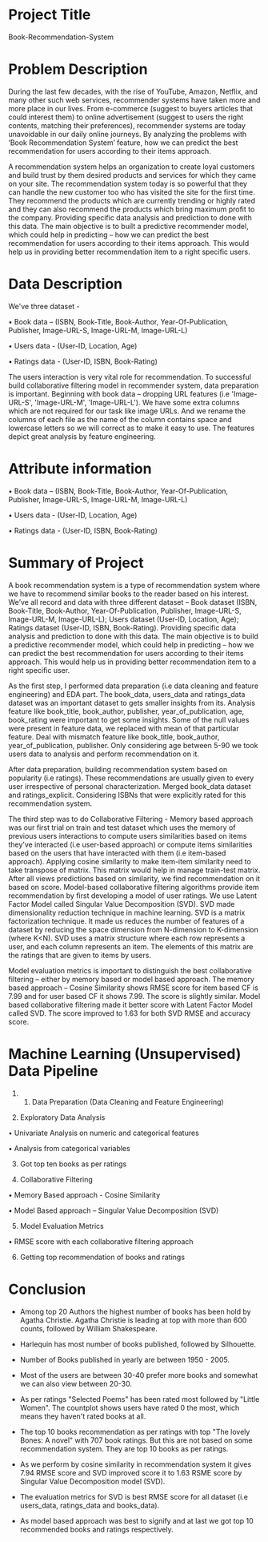 
# Project Title

Book-Recommendation-System

# Problem Description

During the last few decades, with the rise of YouTube,
Amazon, Netflix, and many other such web services, 
recommender systems have taken more and more place in our
lives. From e-commerce (suggest to buyers articles that 
could interest them) to online advertisement (suggest to 
users the right contents, matching their preferences),
recommender systems are today unavoidable in our daily
online journeys. By analyzing the problems with ‘Book 
Recommendation System’ feature, how we can predict the 
best recommendation for users according to their items 
approach.

A recommendation system helps an organization to create
loyal customers and build trust by them desired products 
and services for which they came on your site. The 
recommendation system today is so powerful that they
can handle the new customer too who has visited the site for the first time. They recommend the products which
are currently trending or highly rated and they can also 
recommend the products which bring maximum profit to the
company. Providing specific data analysis and prediction to done 
with this data. The main objective is to built a predictive
recommender model, which could help in predicting –  how
we can predict the best recommendation for users according 
to their items approach. This would help us in providing 
better recommendation item to a right specific users.

# Data Description

We've three dataset - 

•	Book data – (ISBN, Book-Title, Book-Author,
Year-Of-Publication, Publisher, Image-URL-S, Image-URL-M, 
Image-URL-L)

•	Users data -  (User-ID, Location, Age)

•	Ratings data -  (User-ID, ISBN, Book-Rating) 

The users interaction is very vital role for recommendation.
 To successful build collaborative filtering model in 
 recommender system, data preparation is important. 
 Beginning with book data – dropping URL features 
 (i.e 'Image-URL-S', 'Image-URL-M', 'Image-URL-L'). 
 We have some extra columns which are not required for 
 our task like image URLs. And we rename the columns of 
 each file as the name of the column contains space and 
 lowercase letters so we will correct as to make it easy 
 to use. The features depict great analysis by feature 
 engineering.  

# Attribute information

•	Book data – (ISBN, Book-Title, Book-Author,
Year-Of-Publication, Publisher, Image-URL-S, Image-URL-M, 
Image-URL-L)

•	Users data -  (User-ID, Location, Age)

•	Ratings data -  (User-ID, ISBN, Book-Rating) 

# Summary of Project

A book recommendation system is a type of recommendation 
system where we have to recommend similar books to the 
reader based on his interest. We’ve all record and data
 with three different dataset –  Book dataset (ISBN, 
 Book-Title, Book-Author, Year-Of-Publication, Publisher,
  Image-URL-S, Image-URL-M, Image-URL-L); Users dataset 
  (User-ID, Location, Age); Ratings dataset (User-ID, ISBN,
   Book-Rating). Providing specific data analysis and 
   prediction to done with this data. The main objective
is to build a predictive recommender model, which could help
 in predicting –  how we can predict the best recommendation
for users according to their items approach. This would help
 us in providing better recommendation item to a right
  specific user.

As the first step, I performed data preparation 
(i.e data cleaning and feature engineering) and EDA part.
 The book_data, users_data and ratings_data dataset was an
  important dataset to gets smaller insights from its. 
  Analysis feature like book_title, book_author, publisher,
   year_of_publication, age, book_rating were important to 
get some insights. Some of the null values were present in 
feature data, we replaced with mean of that particular 
feature. Deal with mismatch feature like book_title, 
book_author, year_of_publication, publisher. 
Only considering age between 5-90 we took users data to 
analysis and perform recommendation on it.

After data preparation, building recommendation system based 
on popularity (i.e ratings). These recommendations are
 usually given to every user irrespective of personal 
 characterization. Merged book_data dataset and 
 ratings_explicit. Considering ISBNs that were explicitly 
 rated for this recommendation system.

The third step was to do Collaborative Filtering - Memory 
based approach was our first trial on train and test dataset
 which uses the memory of previous users interactions to 
 compute users similarities based on items they’ve interacted
  (i.e user-based approach) or compute items similarities 
based on the users that have interacted with them 
(i.e item-based approach). Applying cosine similarity to make
 item-item similarity need to take transpose of matrix. 
 This matrix would help in manage train-test matrix. After 
all views predictions based on similarity, we find 
recommendation on it based on score. Model-based 
collaborative filtering algorithms provide item 
recommendation by first developing a model of user ratings. 
We use Latent Factor Model called Singular Value Decomposition
(SVD). SVD made dimensionality reduction technique in machine
learning. SVD is a matrix factorization technique. It made us
reduces the number of features of a dataset by reducing the 
space dimension from N-dimension to K-dimension (where K<N). 
SVD uses a matrix structure where each row represents a user,
and each column represents an item. The elements of this matrix
are the ratings that are given to items by users.

Model evaluation metrics is important to distinguish the 
best collaborative filtering – either by memory based or 
model based approach. The memory based approach – Cosine 
Similarity shows RMSE score for item based CF is 7.99 and 
for user based CF it shows 7.99. The score is slightly 
similar. Model based collaborative filtering made it better
score with Latent Factor Model called SVD. The score 
improved to 1.63 for both SVD RMSE and accuracy score.


# Machine Learning (Unsupervised) Data Pipeline

1.	1.	Data Preparation (Data Cleaning and Feature Engineering)

2.	Exploratory Data Analysis

•	Univariate Analysis on numeric and categorical features

•	Analysis from categorical variables
                                
3. Got top ten books as per ratings

4. Collaborative Filtering 

•	Memory Based approach - Cosine Similarity

•	Model Based approach – Singular Value Decomposition (SVD)


5. Model Evaluation Metrics

•	RMSE score with each collaborative filtering approach

6.  Getting top recommendation of books and ratings


# Conclusion


* Among top 20 Authors the highest number of books has been hold by Agatha Christie. Agatha Christie is leading at top with more than 600 counts, followed by William Shakespeare.

* Harlequin has most number of books published, followed by Silhouette.

* Number of Books published in yearly are between 1950 - 2005.

* Most of the users are between 30-40 prefer more books and somewhat we can also view between 20-30.

* As per ratings "Selected Poems" has been rated most followed by "Little Women". The countplot shows users have rated 0 the most, which means they haven't rated books at all.

* The top 10 books recommendation as per ratings with top "The lovely Bones: A novel" with 707 book ratings. But this are not based on some recommendation system. They are top 10 books as per ratings. 

* As we perform by cosine similarity in recommendation system it gives 7.94 RMSE score and SVD improved score it to 1.63 RSME score by Singular Value Decomposition model (SVD).

* The evaluation metrics for SVD is best RMSE score for all dataset (i.e users_data, ratings_data and books_data).

* As model based approach was best to signify and at last we got top 10 recommended books and ratings respectively.


